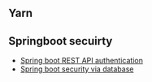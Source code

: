 ## Yarn 

## Springboot secuirty
- [Spring boot REST API authentication](https://howtodoinjava.com/spring-boot2/security-rest-basic-auth-example/)   
- [Spring boot security via database](https://javainterviewpoint.com/spring-boot-security-database-authentication-example/)
